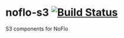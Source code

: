# noflo-s3 [![Build Status](https://secure.travis-ci.org/noflo/noflo-s3.png?branch=master)](http://travis-ci.org/noflo/noflo-s3)

S3 components for NoFlo
